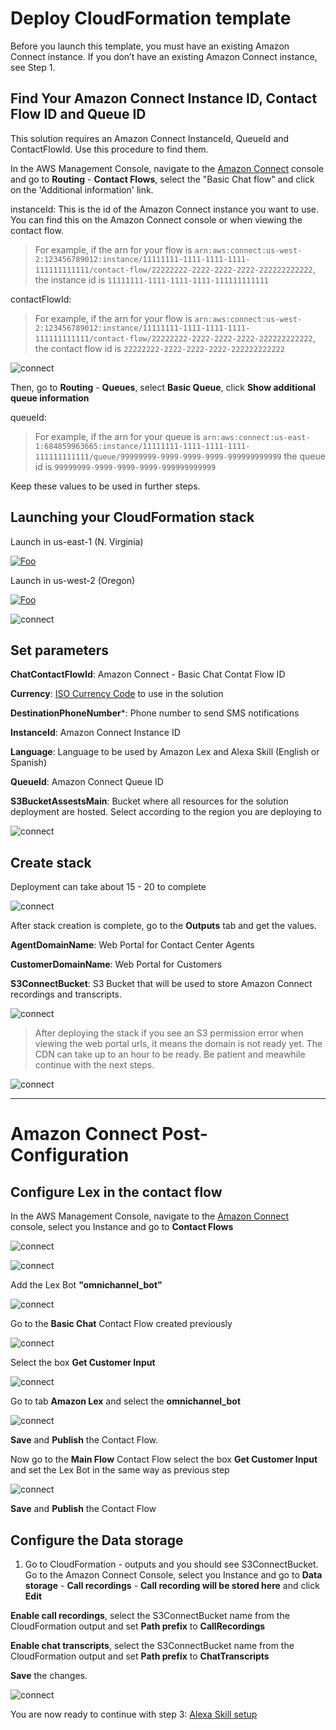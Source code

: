 # Deploy CloudFormation template 

Before you launch this template, you must have an existing Amazon Connect instance. If you don’t have an existing Amazon Connect instance, see Step 1.

## Find Your Amazon Connect Instance ID, Contact Flow ID and Queue ID

This solution requires an Amazon Connect InstanceId, QueueId and ContactFlowId. Use this procedure to find them.

In the AWS Management Console, navigate to the [Amazon Connect](https://console.aws.amazon.com/connect) console and go to **Routing** - **Contact Flows**, select the "Basic Chat flow" and click on the 'Additional information' link.

instanceId: This is the id of the Amazon Connect instance you want to use. You can find this on the Amazon Connect console or when viewing the contact flow. 

> For example, if the arn for your flow is ```arn:aws:connect:us-west-2:123456789012:instance/11111111-1111-1111-1111-111111111111/contact-flow/22222222-2222-2222-2222-222222222222```, the instance id is ```11111111-1111-1111-1111-111111111111```

contactFlowId: 

> For example, if the arn for your flow is ```arn:aws:connect:us-west-2:123456789012:instance/11111111-1111-1111-1111-111111111111/contact-flow/22222222-2222-2222-2222-222222222222```, the contact flow id is ```22222222-2222-2222-2222-222222222222```

![connect](./images/Picture_info.png)

Then, go to **Routing** - **Queues**, select **Basic Queue**, click **Show additional queue information**

queueId: 

> For example, if the arn for your queue is ```arn:aws:connect:us-east-1:684859963665:instance/11111111-1111-1111-1111-111111111111/queue/99999999-9999-9999-9999-999999999999``` the queue id is ```99999999-9999-9999-9999-999999999999```

Keep these values to be used in further steps.

## Launching your CloudFormation stack

Launch in us-east-1 (N. Virginia)

[![Foo](https://d2908q01vomqb2.cloudfront.net/b6692ea5df920cad691c20319a6fffd7a4a766b8/2020/07/15/LaunchStack_0720.png)](https://us-east-1.console.aws.amazon.com/cloudformation/home#/stacks/new?stackName=MultiChannelCustomerEngagement&templateURL=https://omnichannel-assets-us-east-1.s3.amazonaws.com/cloudformation/NestedCloudformation.yaml)

Launch in us-west-2 (Oregon)

[![Foo](https://d2908q01vomqb2.cloudfront.net/b6692ea5df920cad691c20319a6fffd7a4a766b8/2020/07/15/LaunchStack_0720.png)](https://us-west-2.console.aws.amazon.com/cloudformation/home#/stacks/new?stackName=MultiChannelCustomerEngagement&templateURL=https://omnichannel-assets-us-west-2.s3.amazonaws.com/cloudformation/NestedCloudformation.yaml)

![connect](./images/image%20(20).png)

## Set parameters

**ChatContactFlowId**: Amazon Connect - Basic Chat Contat Flow ID

**Currency**: [ISO Currency Code](https://en.wikipedia.org/wiki/ISO_4217ISO) to use in the solution

**DestinationPhoneNumber***: Phone number to send SMS notifications

**InstanceId**: Amazon Connect Instance ID

**Language**: Language to be used by Amazon Lex and Alexa Skill (English or Spanish)

**QueueId**: Amazon Connect Queue ID

**S3BucketAssestsMain**: Bucket where all resources for the solution deployment are hosted. Select according to the region you are deploying to

![connect](./images/image%20(21).png)

## Create stack

Deployment can take about 15 - 20 to complete

![connect](./images/image%20(22).png)

After stack creation is complete, go to the **Outputs** tab and get the values.

**AgentDomainName**: Web Portal for Contact Center Agents

**CustomerDomainName**: Web Portal for Customers

**S3ConnectBucket**: S3 Bucket that will be used to store Amazon Connect recordings and transcripts.

![connect](./images/image%20(23).png)

> After deploying the stack if you see an S3 permission error when viewing the web portal urls, it means the domain is not ready yet. The CDN can take up to an hour to be ready. Be patient and meawhile continue with the next steps.

![connect](./images/image%20(24).png)


---
# Amazon Connect Post-Configuration

## Configure Lex in the contact flow

In the AWS Management Console, navigate to the [Amazon Connect](https://console.aws.amazon.com/connect) console, select you Instance and go to **Contact Flows**

![connect](./images/image%20(25).png)

![connect](./images/image%20(27).png)

Add the Lex Bot **"omnichannel_bot"**

![connect](./images/image%20(28).png)

Go to the **Basic Chat** Contact Flow created previously

![connect](./images/image%20(31).png)

Select the box **Get Customer Input**

![connect](./images/image%20(32).png)

 Go to tab **Amazon Lex** and select the **omnichannel_bot**

![connect](./images/image%20(34).png)

**Save** and **Publish** the Contact Flow.

Now go to the **Main Flow** Contact Flow select the box **Get Customer Input** and set the Lex Bot in the same way as previous step

![connect](./images/image%20(35).png)

**Save** and **Publish** the Contact Flow

## Configure the Data storage

1. Go to CloudFormation - outputs and you should see S3ConnectBucket. Go to the Amazon Connect Console, select you Instance and go to **Data storage** - **Call recordings** - **Call recording will be stored here** and click **Edit**

**Enable call recordings**, select the S3ConnectBucket name from the CloudFormation output and set **Path prefix** to **CallRecordings**

**Enable chat transcripts**, select the S3ConnectBucket name from the CloudFormation output and set **Path prefix** to **ChatTranscripts**

**Save** the changes.

![connect](./images/image-datastorage.png)

You are now ready to continue with step 3: [Alexa Skill setup](../03_AlexaSkill/README.md)
